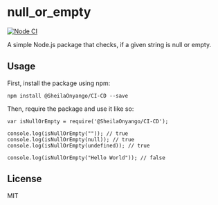 # null_or_empty

[![Node CI](https://github.com/SheilaOnyango/CI-CD/actions/workflows/whatever.yml/badge.svg)](https://github.com/SheilaOnyango/CI-CD/actions/workflows/whatever.yml)

A simple Node.js package that checks, if a given string is null or empty.

## Usage

First, install the package using npm:

    npm install @SheilaOnyango/CI-CD --save

Then, require the package and use it like so:

    var isNullOrEmpty = require('@SheilaOnyango/CI-CD');

    console.log(isNullOrEmpty("")); // true
    console.log(isNullOrEmpty(null)); // true
    console.log(isNullOrEmpty(undefined)); // true

    console.log(isNullOrEmpty("Hello World")); // false

## License

MIT

